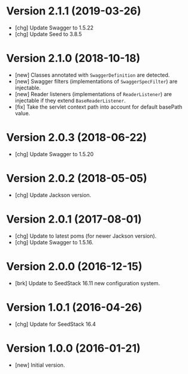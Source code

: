 # Version 2.1.1 (2019-03-26)

* [chg] Update Swagger to 1.5.22
* [chg] Update Seed to 3.8.5

# Version 2.1.0 (2018-10-18)

* [new] Classes annotated with `SwaggerDefinition` are detected.
* [new] Swagger filters (implementations of `SwaggerSpecFilter`) are injectable.  
* [new] Reader listeners (implementations of `ReaderListener`) are injectable if they extend `BaseReaderListener`.
* [fix] Take the servlet context path into account for default basePath value.

# Version 2.0.3 (2018-06-22)

* [chg] Update Swagger to 1.5.20

# Version 2.0.2 (2018-05-05)

* [chg] Update Jackson version.

# Version 2.0.1 (2017-08-01)

* [chg] Update to latest poms (for newer Jackson version).
* [chg] Update Swagger to 1.5.16.

# Version 2.0.0 (2016-12-15)

* [brk] Update to SeedStack 16.11 new configuration system.

# Version 1.0.1 (2016-04-26)

* [chg] Update for SeedStack 16.4

# Version 1.0.0 (2016-01-21)

* [new] Initial version.

